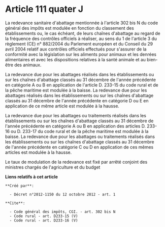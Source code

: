 # Article 111 quater J

La redevance sanitaire d'abattage mentionnée à l'article 302 bis N du code général des impôts est modulée en fonction du
classement des établissements ou, le cas échéant, de leurs chaînes d'abattage au regard de la fréquence des contrôles
officiels à réaliser, au sens du 1 de l'article 3 du règlement (CE) n° 882/2004 du Parlement européen et du Conseil du 29
avril 2004 relatif aux contrôles officiels effectués pour s'assurer de la conformité avec la législation sur les aliments
pour animaux et les denrées alimentaires et avec les dispositions relatives à la santé animale et au bien-être des animaux. 

La redevance due pour les abattages réalisés dans les établissements ou sur les chaînes d'abattage classés au 31 décembre de
l'année précédente en catégorie A ou B en application de l'article D. 233-15 du code rural et de la pêche maritime est
modulée à la baisse. La redevance due pour les abattages réalisés dans les établissements ou sur les chaînes d'abattage
classés au 31 décembre de l'année précédente en catégorie D ou E en application de ce même article est modulée à la hausse. 

La redevance due pour les abattages ou traitements réalisés dans les établissements ou sur les chaînes d'abattage classés au
31 décembre de l'année précédente en catégorie A ou B en application des articles D. 233-16 ou D. 233-17 du code rural et de
la pêche maritime est modulée à la baisse. La redevance due pour les abattages ou traitements réalisés dans les
établissements ou sur les chaînes d'abattage classés au 31 décembre de l'année précédente en catégorie C ou D en application
de ces mêmes articles est modulée à la hausse. 

Le taux de modulation de la redevance est fixé par arrêté conjoint des ministres chargés de l'agriculture et du budget

**Liens relatifs à cet article**

	**Créé par**:

	  - Décret n°2012-1150 du 12 octobre 2012 - art. 1

	**Cite**:

	  - Code général des impôts, CGI. - art. 302 bis N
	  - Code rural - art. D233-15 (V)
	  - Code rural - art. D233-16 (V)
